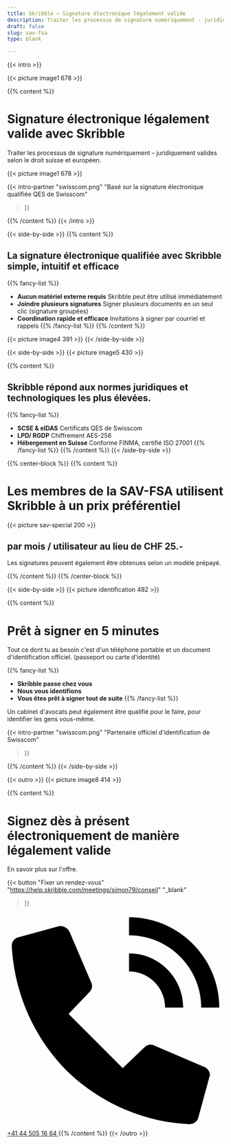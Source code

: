 ```yaml
---
title: Skribble – Signature électronique légalement valide
description: Traiter les processus de signature numériquement - juridiquement valides selon le droit suisse et européen.
draft: false
slug: sav-fsa
type: blank

---
```


{{< intro >}}
<div class="hide-for-mobile">
  {{< picture image1 678 >}}
</div>

{{% content %}}
# Signature électronique légalement valide avec Skribble
Traiter les processus de signature numériquement &ndash; juridiquement valides selon le droit suisse et européen.


<div class="hide-for-desktop">
  {{< picture image1 678 >}}
</div>

{{< intro-partner
  "swisscom.png"
  "Basé sur la signature électronique qualifiée QES de Swisscom"
>}}

{{% /content %}}
{{< /intro >}}

[//]: # (--------------------------------------------------------------------------------------------------------------)

{{< side-by-side >}}
{{% content %}}
## La signature électronique qualifiée avec Skribble simple, intuitif et efficace
{{% fancy-list %}}
- **Aucun matériel externe requis** Skribble peut être utilisé immédiatement
- **Joindre plusieurs signatures** Signer plusieurs documents en un seul clic (signature groupées)
- **Coordination rapide et efficace** Invitations à signer par courriel et rappels
{{% /fancy-list %}}
{{% /content %}}

{{< picture image4 391 >}}
{{< /side-by-side >}}

[//]: # (--------------------------------------------------------------------------------------------------------------)

{{< side-by-side >}}
{{< picture image5 430 >}}

{{% content %}}
## Skribble répond aux normes juridiques et technologiques les plus élevées.
{{% fancy-list %}}
- **SCSE & eIDAS** Certificats QES de Swisscom
- **LPD/ RGDP** Chiffrement AES-256
- **Hébergement en Suisse** Conforme FINMA, certifié ISO 27001
{{% /fancy-list %}}
{{% /content %}}
{{< /side-by-side >}}

[//]: # (--------------------------------------------------------------------------------------------------------------)

{{% center-block %}}
{{% content %}}
# Les membres de la SAV-FSA utilisent Skribble à un prix préférentiel

{{< picture sav-special 200 >}}

## par mois / utilisateur au lieu de CHF 25.-
Les signatures peuvent également être obtenues selon un modèle prépayé.

{{% /content %}}
{{% /center-block %}}

[//]: # (--------------------------------------------------------------------------------------------------------------)

{{< side-by-side >}}
{{< picture identification 482 >}}

{{% content %}}
# Prêt à signer en 5 minutes

Tout ce dont tu as besoin c'est d'un téléphone portable et un document d'identification officiel. (passeport ou carte d'identité)

{{% fancy-list %}}
- **Skribble passe chez vous**
- **Nous vous identifions**
- **Vous êtes prêt à signer tout de suite**
{{% /fancy-list %}}

Un cabinet d'avocats peut également être qualifié pour le faire, pour identifier les gens vous-même.

{{< intro-partner
  "swisscom.png"
  "Partenaire officiel d'identification de Swisscom"
>}}

{{% /content %}}
{{< /side-by-side >}}

[//]: # (--------------------------------------------------------------------------------------------------------------)

{{< outro >}}
{{< picture image8 414 >}}

{{% content %}}
# Signez dès à présent électroniquement de manière légalement valide
En savoir plus sur l'offre.

{{< button
  "Fixer un rendez-vous"
  "https://help.skribble.com/meetings/simon79/conseil"
  "_blank"
>}}
<a class="mobile-link" href="tel:+41445051664">
  <svg version="1.1" id="Ebene_1" xmlns="http://www.w3.org/2000/svg" xmlns:xlink="http://www.w3.org/1999/xlink" x="0px" y="0px"
	 viewBox="0 0 24 24" style="enable-background:new 0 0 24 24;" xml:space="preserve">
		<path d="M21.5,10.5h2c0-5.5-4.5-10-10-10v2C17.9,2.5,21.5,6.1,21.5,10.5z M17.5,10.5h2c0-3.3-2.7-6-6-6v2
			C15.7,6.5,17.5,8.3,17.5,10.5z M21.9,17.1l-5.6-2.4c-0.4-0.2-0.8-0.1-1.1,0.2l-2.4,2.3l-6-6l2.3-2.4c0.3-0.3,0.4-0.7,0.2-1.1
			L6.9,2.1C6.7,1.7,6.2,1.4,5.7,1.5L1.3,2.7c-0.5,0.1-0.8,0.5-0.8,1c0.3,5.2,2.4,10,6,13.7c3.7,3.6,8.6,5.8,13.7,6
			c0.5,0,0.9-0.3,1-0.8l1.2-4.4C22.6,17.8,22.3,17.3,21.9,17.1z"/>
  </svg>
  +41 44 505 16 64
</a>
{{% /content %}}
{{< /outro >}}